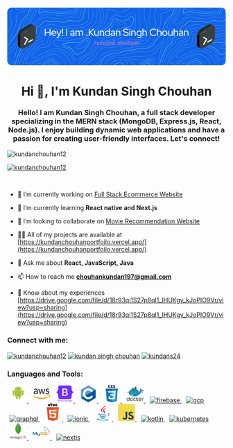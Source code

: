 ![Header](https://github.com/kundanchouhan12/kundanchouhan12/blob/main/github-header-image.png)
<h1 align="center">Hi 👋, I'm Kundan Singh Chouhan</h1>
<h3 align="center">Hello! I am Kundan Singh Chouhan, a full stack developer specializing in the MERN stack (MongoDB, Express.js, React, Node.js). I enjoy building dynamic web applications and have a passion for creating user-friendly interfaces. Let's connect!</h3>

<p align="left"> <img src="https://komarev.com/ghpvc/?username=kundanchouhan12&label=Profile%20views&color=0e75b6&style=flat" alt="kundanchouhan12" /> </p>

<p align="left"> <a href="https://github.com/ryo-ma/github-profile-trophy"><img src="https://github-profile-trophy.vercel.app/?username=kundanchouhan12" alt="kundanchouhan12" /></a> </p>

<p align="left"> <a href="https://twitter.com/" target="blank"><img src="https://img.shields.io/twitter/follow/?logo=twitter&style=for-the-badge" alt="" /></a> </p>

- 🔭 I’m currently working on [Full Stack Ecommerce Website](https://ecommerce-project-henna-chi.vercel.app/)

- 🌱 I’m currently learning **React native and Next.js**

- 👯 I’m looking to collaborate on [Movie Recommendation Website](https://cinezenithnew.vercel.app/)

- 👨‍💻 All of my projects are available at [https://kundanchouhanportfoilo.vercel.app/](https://kundanchouhanportfoilo.vercel.app/)

- 💬 Ask me about **React, JavaScript, Java**

- 📫 How to reach me **chouhankundan197@gmail.com**

- 📄 Know about my experiences [https://drive.google.com/file/d/18r93qi1S27p8ql1_IHUKgy_kJoPIO9Vr/view?usp=sharing](https://drive.google.com/file/d/18r93qi1S27p8ql1_IHUKgy_kJoPIO9Vr/view?usp=sharing)

<h3 align="left">Connect with me:</h3>
<p align="left">
<a href="https://dev.to/kundanchouhan12" target="blank"><img align="center" src="https://raw.githubusercontent.com/rahuldkjain/github-profile-readme-generator/master/src/images/icons/Social/devto.svg" alt="kundanchouhan12" height="30" width="40" /></a>
<a href="https://linkedin.com/in/kundan-singh-chouhan" target="blank"><img align="center" src="https://raw.githubusercontent.com/rahuldkjain/github-profile-readme-generator/master/src/images/icons/Social/linked-in-alt.svg" alt="kundan singh chouhan" height="30" width="40" /></a>
<a href="https://www.leetcode.com/kundans24" target="blank"><img align="center" src="https://raw.githubusercontent.com/rahuldkjain/github-profile-readme-generator/master/src/images/icons/Social/leet-code.svg" alt="kundans24" height="30" width="40" /></a>
</p>

<h3 align="left">Languages and Tools:</h3>
<p align="left">
  <a href="https://developer.android.com" target="_blank" rel="noreferrer" style="margin: 5px;">
    <img src="https://raw.githubusercontent.com/devicons/devicon/master/icons/android/android-original-wordmark.svg" alt="android" width="40" height="40"/> 
  </a>
  <a href="https://aws.amazon.com" target="_blank" rel="noreferrer" style="margin: 5px;">
    <img src="https://raw.githubusercontent.com/devicons/devicon/master/icons/amazonwebservices/amazonwebservices-original-wordmark.svg" alt="aws" width="40" height="40"/> 
  </a>
  <a href="https://getbootstrap.com" target="_blank" rel="noreferrer" style="margin: 5px;">
    <img src="https://raw.githubusercontent.com/devicons/devicon/master/icons/bootstrap/bootstrap-plain-wordmark.svg" alt="bootstrap" width="40" height="40"/> 
  </a>
  <a href="https://www.cprogramming.com/" target="_blank" rel="noreferrer" style="margin: 5px;">
    <img src="https://raw.githubusercontent.com/devicons/devicon/master/icons/c/c-original.svg" alt="c" width="40" height="40"/> 
  </a>
  <a href="https://www.w3schools.com/css/" target="_blank" rel="noreferrer" style="margin: 5px;">
    <img src="https://raw.githubusercontent.com/devicons/devicon/master/icons/css3/css3-original-wordmark.svg" alt="css3" width="40" height="40"/> 
  </a>
  <a href="https://www.docker.com/" target="_blank" rel="noreferrer" style="margin: 5px;">
    <img src="https://raw.githubusercontent.com/devicons/devicon/master/icons/docker/docker-original-wordmark.svg" alt="docker" width="40" height="40"/> 
  </a>
  <a href="https://firebase.google.com/" target="_blank" rel="noreferrer" style="margin: 5px;">
    <img src="https://www.vectorlogo.zone/logos/firebase/firebase-icon.svg" alt="firebase" width="40" height="40"/> 
  </a>
  <a href="https://cloud.google.com" target="_blank" rel="noreferrer" style="margin: 5px;">
    <img src="https://www.vectorlogo.zone/logos/google_cloud/google_cloud-icon.svg" alt="gcp" width="40" height="40"/> 
  </a>
  <a href="https://graphql.org" target="_blank" rel="noreferrer" style="margin: 5px;">
    <img src="https://www.vectorlogo.zone/logos/graphql/graphql-icon.svg" alt="graphql" width="40" height="40"/> 
  </a>
  <a href="https://www.w3.org/html/" target="_blank" rel="noreferrer" style="margin: 5px;">
    <img src="https://raw.githubusercontent.com/devicons/devicon/master/icons/html5/html5-original-wordmark.svg" alt="html5" width="40" height="40"/> 
  </a>
  <a href="https://ionicframework.com" target="_blank" rel="noreferrer" style="margin: 5px;">
    <img src="https://upload.wikimedia.org/wikipedia/commons/d/d1/Ionic_Logo.svg" alt="ionic" width="40" height="40"/> 
  </a>
  <a href="https://www.java.com" target="_blank" rel="noreferrer" style="margin: 5px;">
    <img src="https://raw.githubusercontent.com/devicons/devicon/master/icons/java/java-original.svg" alt="java" width="40" height="40"/> 
  </a>
  <a href="https://developer.mozilla.org/en-US/docs/Web/JavaScript" target="_blank" rel="noreferrer" style="margin: 5px;">
    <img src="https://raw.githubusercontent.com/devicons/devicon/master/icons/javascript/javascript-original.svg" alt="javascript" width="40" height="40"/> 
  </a>
  <a href="https://kotlinlang.org" target="_blank" rel="noreferrer" style="margin: 5px;">
    <img src="https://www.vectorlogo.zone/logos/kotlinlang/kotlinlang-icon.svg" alt="kotlin" width="40" height="40"/> 
  </a>
  <a href="https://kubernetes.io" target="_blank" rel="noreferrer" style="margin: 5px;">
    <img src="https://www.vectorlogo.zone/logos/kubernetes/kubernetes-icon.svg" alt="kubernetes" width="40" height="40"/> 
  </a>
  <a href="https://www.mongodb.com/" target="_blank" rel="noreferrer" style="margin: 5px;">
    <img src="https://raw.githubusercontent.com/devicons/devicon/master/icons/mongodb/mongodb-original-wordmark.svg" alt="mongodb" width="40" height="40"/> 
  </a>
  <a href="https://www.mysql.com/" target="_blank" rel="noreferrer" style="margin: 5px;">
    <img src="https://raw.githubusercontent.com/devicons/devicon/master/icons/mysql/mysql-original-wordmark.svg" alt="mysql" width="40" height="40"/> 
  </a>
  <a href="https://nextjs.org/" target="_blank" rel="noreferrer" style="margin: 5px;">
    <img src="https://cdn.worldvectorlogo.com/logos/nextjs-2.svg" alt="nextjs" width="40" height="40"/> 
  </a>
  <a href="https://nodejs.org" target="_blank" rel="noreferrer" style="margin:

